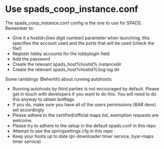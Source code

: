 # Use spads_coop_instance.conf

The spads_coop_instance.conf config is the one to use for SPADS.
Remember to:
- Give it a hostid=[two digit number] parameter when launching, this specifies the account used and the ports that will be used (check the file!)
- Register lobby accounts for the lobbylogin field
- Add the password
- Create the relevant spads_host%hostid% instancedir
- Create the relevant spads_host%hostid%\log log dir

Some ramblings (Beherith) about running autohosts:
- Running autohosts by third parties is not encouraged by default. Please get in touch with developers if you want to do this. You will need to do this anyway to obtain botflags. 
- If you do, make sure you have all of the users permissions (BAR devs) set accordingly
- Please adhere to the certified/official maps list, exemption requests are welcome.
- Please try to adhere to the setup in the default spads.conf in this repo
- Attempt to use the springsettings.cfg in this repo
- Keep your hosts up to date (pr-downloader timer service, byar-maps timer service)
